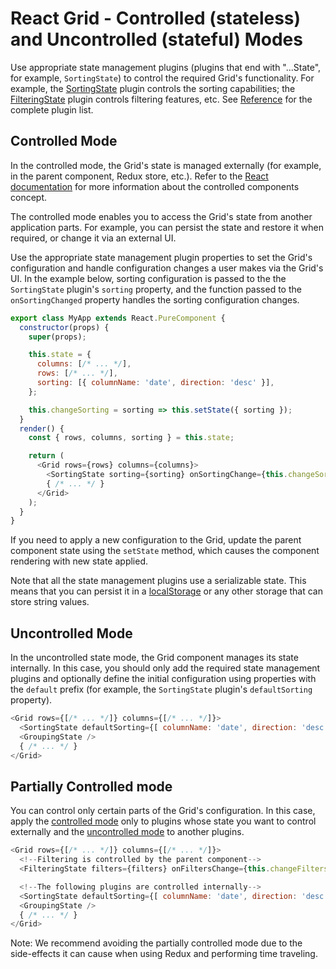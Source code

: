 # React Grid - Controlled (stateless) and Uncontrolled (stateful) Modes

Use appropriate state management plugins (plugins that end with "...State", for example, `SortingState`) to control the required Grid's functionality. For example, the [SortingState](../reference/sorting-state.md) plugin controls the sorting capabilities; the [FilteringState](../reference/filtering-state.md) plugin controls filtering features, etc. See [Reference](../reference/README.md) for the complete plugin list.

## Controlled Mode

In the controlled mode, the Grid's state is managed externally (for example, in the parent component, Redux store, etc.). Refer to the [React documentation](https://facebook.github.io/react/docs/forms.html#controlled-components) for more information about the controlled components concept.

The controlled mode enables you to access the Grid's state from another application parts. For example, you can persist the state and restore it when required, or change it via an external UI.

Use the appropriate state management plugin properties to set the Grid's configuration and handle configuration changes a user makes via the Grid's UI. In the example below, sorting configuration is passed to the the `SortingState` plugin's `sorting` property, and the function passed to the `onSortingChanged` property handles the sorting configuration changes.

```js
export class MyApp extends React.PureComponent {
  constructor(props) {
    super(props);

    this.state = {
      columns: [/* ... */],
      rows: [/* ... */],
      sorting: [{ columnName: 'date', direction: 'desc' }],
    };

    this.changeSorting = sorting => this.setState({ sorting });
  }
  render() {
    const { rows, columns, sorting } = this.state;

    return (
      <Grid rows={rows} columns={columns}>
        <SortingState sorting={sorting} onSortingChange={this.changeSorting} />
        { /* ... */ }
      </Grid>
    );
  }
}
```

If you need to apply a new configuration to the Grid, update the parent component state using the `setState` method, which causes the component rendering with new state applied.

Note that all the state management plugins use a serializable state. This means that you can persist it in a [localStorage](https://developer.mozilla.org/en/docs/Web/API/Window/localStorage) or any other storage that can store string values.

## Uncontrolled Mode

In the uncontrolled state mode, the Grid component manages its state internally. In this case, you should only add the required state management plugins and optionally define the initial configuration using properties with the `default` prefix (for example, the `SortingState` plugin's `defaultSorting` property).

```js
<Grid rows={[/* ... */]} columns={[/* ... */]}>
  <SortingState defaultSorting={[ columnName: 'date', direction: 'desc' ]} />
  <GroupingState />
  { /* ... */ }
</Grid>
```

## Partially Controlled mode

You can control only certain parts of the Grid's configuration. In this case, apply the [controlled mode](#controlled-mode) only to plugins whose state you want to control externally and the [uncontrolled mode](#uncontrolled-mode) to another plugins.

```js
<Grid rows={[/* ... */]} columns={[/* ... */]}>
  <!--Filtering is controlled by the parent component-->
  <FilteringState filters={filters} onFiltersChange={this.changeFilters}/>

  <!--The following plugins are controlled internally-->
  <SortingState defaultSorting={[ columnName: 'date', direction: 'desc' ]} />
  <GroupingState />
  { /* ... */ }
</Grid>
```

Note: We recommend avoiding the partially controlled mode due to the side-effects it can cause when using Redux and performing time traveling.
